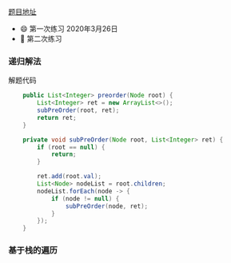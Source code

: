 [题目地址](https://leetcode-cn.com/problems/n-ary-tree-preorder-traversal/description/)



- :smile: 第一次练习 2020年3月26日  
- :shit: 第二次练习 



### 递归解法

解题代码

```java
    public List<Integer> preorder(Node root) {
        List<Integer> ret = new ArrayList<>();
        subPreOrder(root, ret);
        return ret;
    }

    private void subPreOrder(Node root, List<Integer> ret) {
        if (root == null) {
            return;
        }

        ret.add(root.val);
        List<Node> nodeList = root.children;
        nodeList.forEach(node -> {
            if (node != null) {
                subPreOrder(node, ret);
            }
        });
    }
```



### 基于栈的遍历



